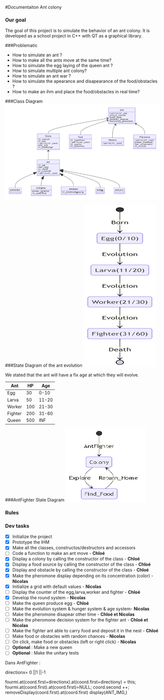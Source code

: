 #Documentaiton Ant colony


### Our goal
The goal of this project is to simulate the behavior of an ant colony.
It is developed as a school project in C++ with QT as a graphical library.

###Problematic
- How to simulate an ant ? 
- How to make all the ants move at the same time?
- How to simulate the egg laying of the queen ant ?
- How to simulate multiple ant colony?
- How to simulate an ant war ?
- How to simulate the apearance and disapearance of the food/obstacles ?
- How to make an ihm and place the food/obstacles in real time?



###Class Diagram
![Class Diagram](Class_Diagram.png)


###State Diagram of the ant evolution
![Evolution](Evolution_State_Diagram.png)

We stated that the ant will have a fix age at which they will evolve.

| Ant     | HP  | Age   |
|---------|-----|-------|
| Egg     | 30  | 0-10  |
| Larva   | 50  | 11-20 |
| Worker  | 100 | 21-30 |
| Fighter | 200 | 31-60 |
| Queen   | 500 | INF   |


###AntFighter State Diagram
![AntFighter](AntFighter_Stage_Diagram.png)



###  Rules




###  Dev tasks

- [x] Initialize the project
- [x] Prototype the IHM
- [x] Make all the classes, constructos/destructors and accessors
- [ ] Code a function to make an ant move - **Chloé**
- [x] Display a colony by calling the constructor of the class - **Chloé**
- [x] Display a food source by calling the constructor of the class - **Chloé**
- [x] Display and obstacle by calling the constructor of the class - **Chloé**
- [x] Make the pheromone display depending on its concentration (color) - **Nicolas**
- [x] Initialize a grid with default values - **Nicolas**
- [ ] Display the counter of the egg,larva,worker and fighter -  **Chloé**
- [x] Develop the round system - **Nicolas**
- [ ] Make the queen produce egg - **Chloé**
- [ ] Make the evolution system & hunger system & age system- **Nicolas**
- [ ] Make the pheromone disapear other time - **Chloé et Nicolas**
- [ ] Make the pheromone decision system for the fighter ant - **Chloé et Nicolas**
- [ ] Make the fighter ant able to carry food and deposit it in the nest - **Chloé**
- [ ] Make food or obstacles with random chances - **Nicolas**
- [ ] On click, make food or obstacles (left or right click) - **Nicolas**
- [ ] **Optional** : Make a new queen
- [ ] **Optional** : Make the unitary tests

Dans AntFighter :

directionx= 0 ||1 ||-1

fourmi.at(coord.first+directionx).at(coord.first+directiony) = this;
fourmi.at(coord.first).at(coord.first)=NULL;
coord.second ++;
removeDisplay(coord.first).at(coord.first)
display(ANT_IMG,)